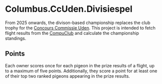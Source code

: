 # Columbus.CcUden.Divisiespel
From 2025 onwards, the divison-based championship replaces the club trophy for the [Concours Commissie Uden](https://www.ccuden.com/).
This project is intended to fetch flight results from the [CompuClub](https://www.compuclub.nu/uitslag/index.php) and calculate the championship standings.

## Points
Each owner scores once for each pigeon in the prize results of a flight, up to a maximum of five points.
Additionally, they score a point for at least one of their top two ranked pigeons appearing in the prize results.
